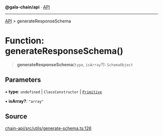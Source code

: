 **@gala-chain/api** ∙ [API](../exports.md)

***

[API](../exports.md) > generateResponseSchema

# Function: generateResponseSchema()

> **generateResponseSchema**(`type`, `isArray`?): `SchemaObject`

## Parameters

▪ **type**: `undefined` \| `ClassConstructor` \| [`Primitive`](../type-aliases/Primitive.md)

▪ **isArray?**: `"array"`

## Source

[chain-api/src/utils/generate-schema.ts:126](https://github.com/GalaChain/sdk/blob/bcbbb18/chain-api/src/utils/generate-schema.ts#L126)
